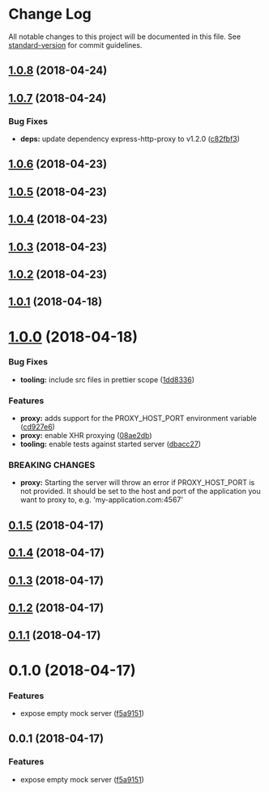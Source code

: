 # Change Log

All notable changes to this project will be documented in this file. See [standard-version](https://github.com/conventional-changelog/standard-version) for commit guidelines.

<a name="1.0.8"></a>

## [1.0.8](https://github.com/mesosphere/mockserver/compare/v1.0.7...v1.0.8) (2018-04-24)

<a name="1.0.7"></a>

## [1.0.7](https://github.com/mesosphere/mockserver/compare/v1.0.6...v1.0.7) (2018-04-24)

### Bug Fixes

* **deps:** update dependency express-http-proxy to v1.2.0 ([c82fbf3](https://github.com/mesosphere/mockserver/commit/c82fbf3))

<a name="1.0.6"></a>

## [1.0.6](https://github.com/mesosphere/mockserver/compare/v1.0.5...v1.0.6) (2018-04-23)

<a name="1.0.5"></a>

## [1.0.5](https://github.com/mesosphere/mockserver/compare/v1.0.4...v1.0.5) (2018-04-23)

<a name="1.0.4"></a>

## [1.0.4](https://github.com/mesosphere/mockserver/compare/v1.0.3...v1.0.4) (2018-04-23)

<a name="1.0.3"></a>

## [1.0.3](https://github.com/mesosphere/mockserver/compare/v1.0.2...v1.0.3) (2018-04-23)

<a name="1.0.2"></a>

## [1.0.2](https://github.com/mesosphere/mockserver/compare/v1.0.1...v1.0.2) (2018-04-23)

<a name="1.0.1"></a>

## [1.0.1](https://github.com/mesosphere/mockserver/compare/v1.0.0...v1.0.1) (2018-04-18)

<a name="1.0.0"></a>

# [1.0.0](https://github.com/mesosphere/mockserver/compare/v0.1.5...v1.0.0) (2018-04-18)

### Bug Fixes

* **tooling:** include src files in prettier scope ([1dd8336](https://github.com/mesosphere/mockserver/commit/1dd8336))

### Features

* **proxy:** adds support for the PROXY_HOST_PORT environment variable ([cd927e6](https://github.com/mesosphere/mockserver/commit/cd927e6))
* **proxy:** enable XHR proxying ([08ae2db](https://github.com/mesosphere/mockserver/commit/08ae2db))
* **tooling:** enable tests against started server ([dbacc27](https://github.com/mesosphere/mockserver/commit/dbacc27))

### BREAKING CHANGES

* **proxy:** Starting the server will throw an error if PROXY_HOST_PORT is not provided. It
  should be set to the host and port of the application you want to proxy to, e.g.
  'my-application.com:4567'

<a name="0.1.5"></a>

## [0.1.5](https://github.com/mesosphere/mockserver/compare/v0.1.4...v0.1.5) (2018-04-17)

<a name="0.1.4"></a>

## [0.1.4](https://github.com/mesosphere/mockserver/compare/v0.1.3...v0.1.4) (2018-04-17)

<a name="0.1.3"></a>

## [0.1.3](https://github.com/mesosphere/mockserver/compare/v0.1.2...v0.1.3) (2018-04-17)

<a name="0.1.2"></a>

## [0.1.2](https://github.com/mesosphere/mockserver/compare/v0.1.1...v0.1.2) (2018-04-17)

<a name="0.1.1"></a>

## [0.1.1](https://github.com/mesosphere/mockserver/compare/v0.0.1...v0.1.1) (2018-04-17)

<a name="0.1.0"></a>

# 0.1.0 (2018-04-17)

### Features

* expose empty mock server ([f5a9151](https://github.com/mesosphere/mockserver/commit/f5a9151))

<a name="0.0.1"></a>

## 0.0.1 (2018-04-17)

### Features

* expose empty mock server ([f5a9151](https://github.com/mesosphere/mockserver/commit/f5a9151))
